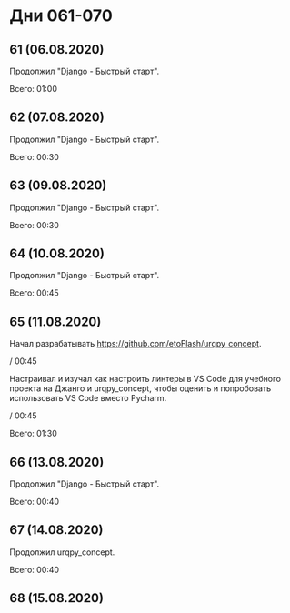 # Дни 061-070

## 61 (06.08.2020)

Продолжил "Django - Быстрый старт".

Всего: 01:00

## 62 (07.08.2020)

Продолжил "Django - Быстрый старт".

Всего: 00:30

## 63 (09.08.2020)

Продолжил "Django - Быстрый старт".

Всего: 00:30

## 64 (10.08.2020)

Продолжил "Django - Быстрый старт".

Всего: 00:45

## 65 (11.08.2020)

Начал разрабатывать https://github.com/etoFlash/urqpy_concept.

/ 00:45

Настраивал и изучал как настроить линтеры в VS Code для учебного проекта на Джанго и urqpy_concept, чтобы оценить и попробовать использовать VS Code вместо Pycharm.

/ 00:45

Всего: 01:30

## 66 (13.08.2020)

Продолжил "Django - Быстрый старт".

Всего: 00:40

## 67 (14.08.2020)

Продолжил urqpy_concept.

Всего: 00:40

## 68 (15.08.2020)
